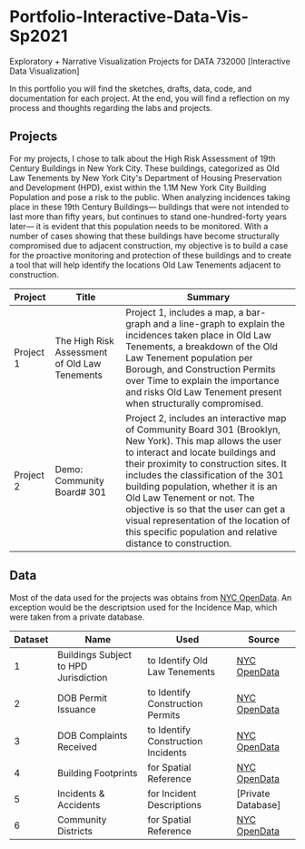 # Portfolio-Interactive-Data-Vis-Sp2021
Exploratory + Narrative Visualization Projects for DATA 732000 [Interactive Data Visualization]

In this portfolio you will find the sketches, drafts, data, code, and documentation for each project. At the end, you will find a reflection on my process and thoughts regarding the labs and projects. 

## Projects
For my projects, I chose to talk about the High Risk Assessment of 19th Century Buildings in New York City. These buildings, categorized as Old Law Tenements by New York City's Department of Housing Preservation and Development (HPD), exist within the 1.1M New York City Building Population and pose a risk to the public. When analyzing incidences taking place in these 19th Century Buildings— buildings that were not intended to last more than fifty years, but continues to stand one-hundred-forty years later— it is evident that this population needs to be monitored. With a number of cases showing that these buildings have become structurally compromised due to adjacent construction, my objective is to build a case for the proactive monitoring and protection of these buildings and to create a tool that will help identify the locations Old Law Tenements adjacent to construction.

| Project | Title | Summary |
| ------- | ----- | ------- |
| Project 1 | The High Risk Assessment of Old Law Tenements | Project 1, includes a map, a bar-graph and a line-graph to explain the incidences taken place in Old Law Tenements, a breakdown of the Old Law Tenement population per Borough, and Construction Permits over Time to explain the importance and risks Old Law Tenement present when structurally compromised.
| Project 2 | Demo: Community Board# 301 | Project 2, includes an interactive map of Community Board 301 (Brooklyn, New York). This map allows the user to interact and locate buildings and their proximity to construction sites. It includes the classification of the 301 building population, whether it is an Old Law Tenement or not. The objective is so that the user can get a visual representation of the location of this specific population and relative distance to construction.

## Data
Most of the data used for the projects was obtains from [NYC OpenData](https://opendata.cityofnewyork.us/). An exception would be the descriptsion used for the Incidence Map, which were taken from a private database.

| Dataset | Name | Used | Source |
| ------- | ---- | ---- | ------ |
| 1 | Buildings Subject to HPD Jurisdiction | to Identify Old Law Tenements | [NYC OpenData](https://data.cityofnewyork.us/Housing-Development/Buildings-Subject-to-HPD-Jurisdiction/kj4p-ruqc)
| 2 | DOB Permit Issuance | to Identify Construction Permits | [NYC OpenData](https://data.cityofnewyork.us/Housing-Development/DOB-Permit-Issuance/ipu4-2q9a)
| 3 | DOB Complaints Received | to Identify Construction Incidents | [NYC OpenData](https://data.cityofnewyork.us/Housing-Development/DOB-Complaints-Received/eabe-havv)
| 4 | Building Footprints | for Spatial Reference | [NYC OpenData](https://data.cityofnewyork.us/Housing-Development/Building-Footprints/nqwf-w8eh)
| 5 | Incidents & Accidents | for Incident Descriptions | [Private Database]
| 6 | Community Districts | for Spatial Reference | [NYC OpenData](https://data.cityofnewyork.us/City-Government/Community-Districts/yfnk-k7r4)
